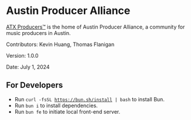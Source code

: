 # Austin Producer Alliance

[ATX Producers™](https://atxproducers.com) is the home of Austin Producer Alliance, a community for music producers in Austin.

Contributors: Kevin Huang, Thomas Flanigan

Version: 1.0.0

Date: July 1, 2024

## For Developers

- Run <code>curl -fsSL https://bun.sh/install | bash</code> to install Bun.
- Run <code>bun i</code> to install dependencies.
- Run <code>bun fe</code> to initiate local front-end server.
